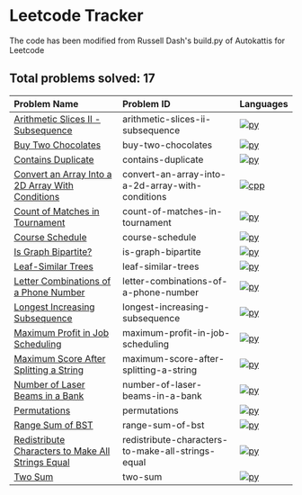 # Leetcode Tracker

The code has been modified from Russell Dash's build.py of Autokattis for Leetcode

## Total problems solved: 17

|Problem Name|Problem ID|Languages|
|:---|:---|:---|
|[Arithmetic Slices II - Subsequence](https://leetcode.com/problems/arithmetic-slices-ii-subsequence)| arithmetic-slices-ii-subsequence |[![py](https://github.com/abrahamcalf/programming-languages-logos/blob/master/src/python/python_24x24.png)](src/Arithmetic%20Slices%20II%20-%20Subsequence/arithmetic-slices-ii-subsequence.py)|
|[Buy Two Chocolates](https://leetcode.com/problems/buy-two-chocolates)| buy-two-chocolates |[![py](https://github.com/abrahamcalf/programming-languages-logos/blob/master/src/python/python_24x24.png)](src/Buy%20Two%20Chocolates/buy-two-chocolates.py)|
|[Contains Duplicate](https://leetcode.com/problems/contains-duplicate)| contains-duplicate |[![py](https://github.com/abrahamcalf/programming-languages-logos/blob/master/src/python/python_24x24.png)](src/Contains%20Duplicate/contains-duplicate.py)|
|[Convert an Array Into a 2D Array With Conditions](https://leetcode.com/problems/convert-an-array-into-a-2d-array-with-conditions)| convert-an-array-into-a-2d-array-with-conditions |[![cpp](https://github.com/abrahamcalf/programming-languages-logos/blob/master/src/cpp/cpp_24x24.png)](src/Convert%20an%20Array%20Into%20a%202D%20Array%20With%20Conditions/convert-an-array-into-a-2d-array-with-conditions.cpp)|
|[Count of Matches in Tournament](https://leetcode.com/problems/count-of-matches-in-tournament)| count-of-matches-in-tournament |[![py](https://github.com/abrahamcalf/programming-languages-logos/blob/master/src/python/python_24x24.png)](src/Count%20of%20Matches%20in%20Tournament/count-of-matches-in-tournament.py)|
|[Course Schedule](https://leetcode.com/problems/course-schedule)| course-schedule |[![py](https://github.com/abrahamcalf/programming-languages-logos/blob/master/src/python/python_24x24.png)](src/Course%20Schedule/course-schedule.py)|
|[Is Graph Bipartite?](https://leetcode.com/problems/is-graph-bipartite)| is-graph-bipartite |[![py](https://github.com/abrahamcalf/programming-languages-logos/blob/master/src/python/python_24x24.png)](src/Is%20Graph%20Bipartite%3f/is-graph-bipartite.py)|
|[Leaf-Similar Trees](https://leetcode.com/problems/leaf-similar-trees)| leaf-similar-trees |[![py](https://github.com/abrahamcalf/programming-languages-logos/blob/master/src/python/python_24x24.png)](src/Leaf-Similar%20Trees/leaf-similar-trees.py)|
|[Letter Combinations of a Phone Number](https://leetcode.com/problems/letter-combinations-of-a-phone-number)| letter-combinations-of-a-phone-number |[![py](https://github.com/abrahamcalf/programming-languages-logos/blob/master/src/python/python_24x24.png)](src/Letter%20Combinations%20of%20a%20Phone%20Number/letter-combinations-of-a-phone-number.py)|
|[Longest Increasing Subsequence](https://leetcode.com/problems/longest-increasing-subsequence)| longest-increasing-subsequence |[![py](https://github.com/abrahamcalf/programming-languages-logos/blob/master/src/python/python_24x24.png)](src/Longest%20Increasing%20Subsequence/longest-increasing-subsequence.py)|
|[Maximum Profit in Job Scheduling](https://leetcode.com/problems/maximum-profit-in-job-scheduling)| maximum-profit-in-job-scheduling |[![py](https://github.com/abrahamcalf/programming-languages-logos/blob/master/src/python/python_24x24.png)](src/Maximum%20Profit%20in%20Job%20Scheduling/maximum-profit-in-job-scheduling.py)|
|[Maximum Score After Splitting a String](https://leetcode.com/problems/maximum-score-after-splitting-a-string)| maximum-score-after-splitting-a-string |[![py](https://github.com/abrahamcalf/programming-languages-logos/blob/master/src/python/python_24x24.png)](src/Maximum%20Score%20After%20Splitting%20a%20String/maximum-score-after-splitting-a-string.py)|
|[Number of Laser Beams in a Bank](https://leetcode.com/problems/number-of-laser-beams-in-a-bank)| number-of-laser-beams-in-a-bank |[![py](https://github.com/abrahamcalf/programming-languages-logos/blob/master/src/python/python_24x24.png)](src/Number%20of%20Laser%20Beams%20in%20a%20Bank/number-of-laser-beams-in-a-bank.py)|
|[Permutations](https://leetcode.com/problems/permutations)| permutations |[![py](https://github.com/abrahamcalf/programming-languages-logos/blob/master/src/python/python_24x24.png)](src/Permutations/permutations.py)|
|[Range Sum of BST](https://leetcode.com/problems/range-sum-of-bst)| range-sum-of-bst |[![py](https://github.com/abrahamcalf/programming-languages-logos/blob/master/src/python/python_24x24.png)](src/Range%20Sum%20of%20BST/range-sum-of-bst.py)|
|[Redistribute Characters to Make All Strings Equal](https://leetcode.com/problems/redistribute-characters-to-make-all-strings-equal)| redistribute-characters-to-make-all-strings-equal |[![py](https://github.com/abrahamcalf/programming-languages-logos/blob/master/src/python/python_24x24.png)](src/Redistribute%20Characters%20to%20Make%20All%20Strings%20Equal/redistribute-characters-to-make-all-strings-equal.py)|
|[Two Sum](https://leetcode.com/problems/two-sum)| two-sum |[![py](https://github.com/abrahamcalf/programming-languages-logos/blob/master/src/python/python_24x24.png)](src/Two%20Sum/two-sum.py)|

